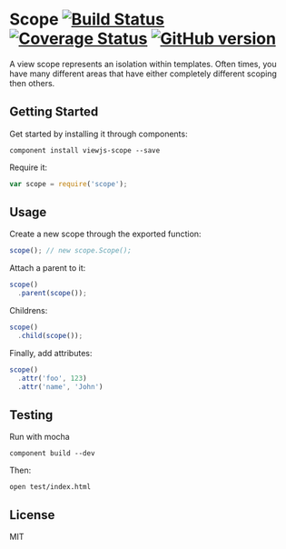 # Scope [![Build Status](https://travis-ci.org/viewjs/scope.svg)](https://travis-ci.org/viewjs/scope) [![Coverage Status](https://coveralls.io/repos/viewjs/scope/badge.png)](https://coveralls.io/r/viewjs/scope) [![GitHub version](https://badge.fury.io/gh/viewjs%2Fscope.svg)](http://badge.fury.io/gh/viewjs%2Fscope)

A view scope represents an isolation within templates. Often times, you have many different areas that have either completely different scoping then others.

## Getting Started

Get started by installing it through components:

```
component install viewjs-scope --save
```

Require it:

```js
var scope = require('scope');
```

## Usage

Create a new scope through the exported function:

```js
scope(); // new scope.Scope();
```

Attach a parent to it:

```js
scope()
  .parent(scope());
```

Childrens:

```js
scope()
  .child(scope());
```

Finally, add attributes:

```js
scope()
  .attr('foo', 123)
  .attr('name', 'John')
```

## Testing

Run with mocha

```
component build --dev
```

Then:

```
open test/index.html
```

## License

MIT
